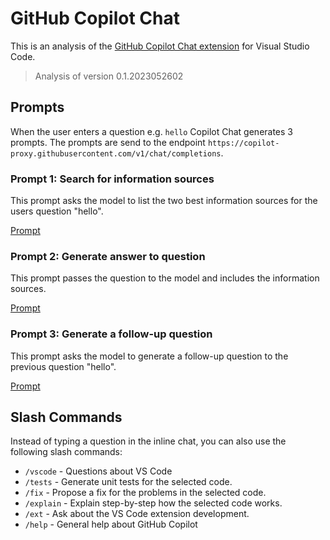 # GitHub Copilot Chat
This is an analysis of the [GitHub Copilot Chat extension](https://marketplace.visualstudio.com/items?itemName=GitHub.copilot-chat) for Visual Studio Code.

> Analysis of version 0.1.2023052602

## Prompts
When the user enters a question e.g. `hello` Copilot Chat generates 3 prompts. The prompts are send to the endpoint `https://copilot-proxy.githubusercontent.com/v1/chat/completions`.

### Prompt 1: Search for information sources
This prompt asks the model to list the two best information sources for the users question "hello".

[Prompt](copilot-chat/prompt1.json)

### Prompt 2: Generate answer to question
This prompt passes the question to the model and includes the information sources.

[Prompt](copilot-chat/prompt2.json)

### Prompt 3: Generate a follow-up question
This prompt asks the model to generate a follow-up question to the previous question "hello".

[Prompt](copilot-chat/prompt3.json)

## Slash Commands
Instead of typing a question in the inline chat, you can also use the following slash commands:
* `/vscode` - Questions about VS Code
* `/tests` - Generate unit tests for the selected code.
* `/fix` - Propose a fix for the problems in the selected code.
* `/explain` - Explain step-by-step how the selected code works.
* `/ext` - Ask about the VS Code extension development.
* `/help` - General help about GitHub Copilot






